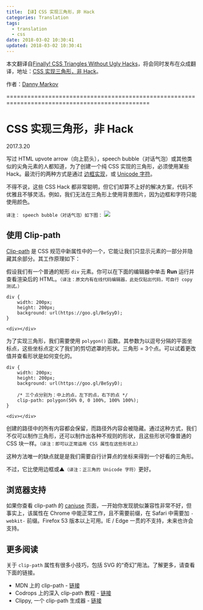 ```yaml
---
title: 【译】CSS 实现三角形，非 Hack
categories: Translation
tags:
  - translation
  - css
date: 2018-03-02 10:30:41
updated: 2018-03-02 10:30:41
---
```


本文翻译自[Finally! CSS Triangles Without Ugly Hacks](https://tutorialzine.com/2017/03/css-triangles-without-hacks)，将会同时发布在众成翻译，地址：[CSS 实现三角形，非 Hack](http://zcfy.cc/article/finally-css-triangles-without-ugly-hacks)。

作者：[Danny Markov](https://tutorialzine.com/@danny)

===============================================================================================


# CSS 实现三角形，非 Hack
2017.3.20

写过 HTML upvote arrow（向上箭头），speech bubble（对话气泡）或其他类似的尖角元素的人都知道，为了创建一个纯 CSS 实现的三角形，必须使用某些 Hack。最流行的两种方式是通过 [边框实现][13]，或  [Unicode 字符][14]。

不得不说，这些 CSS Hack 都非常聪明，但它们却算不上好的解决方案，代码不优雅且不够灵活。例如，我们无法在三角形上使用背景图片，因为边框和字符只能使用颜色。

`译注： speech bubble（对话气泡）如下图：`
![](http://images.all-free-download.com/images/graphicthumb/hand_drawn_speech_bubbles_creative_vector_545326.jpg)


## 使用 Clip-path

[Clip-path][15] 是 CSS 规范中新属性中的一个，它能让我们只显示元素的一部分并隐藏其余部分。其工作原理如下：

假设我们有一个普通的矩形 `div` 元素。你可以在下面的编辑器中单击 **Run** 运行并查看渲染后的 HTML。`（译注：原文内有在线代码编辑器，此处仅贴出代码，可自行 copy 测试。）`

```
div {
    width: 200px;
    height: 200px;
    background: url(https://goo.gl/BeSyyD);
}
```

```
<div></div>
```

为了实现三角形，我们需要使用 `polygon()` 函数。其参数为以逗号分隔的平面坐标点，这些坐标点定义了我们的剪切遮罩的形状。三角形 = 3个点。可以试着更改值并查看形状是如何变化的。

```
div {
    width: 200px;
    height: 200px;
    background: url(https://goo.gl/BeSyyD);

    /* 三个点分别为：中上的点，左下的点，右下的点 */
    clip-path: polygon(50% 0, 0 100%, 100% 100%);
}
```

```
<div></div>
```

创建的路径中的所有内容都会保留，而路径外内容会被隐藏。通过这种方式，我们不仅可以制作三角形，还可以制作出各种不规则的形状，且这些形状可像普通的 CSS 块一样。`（译注：即可以正常运用 CSS 属性在这些形状上）`

这种方法唯一的缺点就是是我们需要自行计算点的坐标来得到一个好看的三角形。

不过，它比使用边框或▲`（译注：正三角的 Unicode 字符）`更好。

## 浏览器支持

如果你查看 clip-path 的 [caniuse][16] 页面，一开始你发现貌似兼容性非常不好，但事实上，该属性在 Chrome 中能正常工作，且不需要前缀，在 Safari 中需要加 `-webkit-` 前缀。Firefox 53 版本以上可用。IE / Edge 一贯的不支持，未来也许会支持。

## 更多阅读

关于 `clip-path` 属性有很多小技巧，包括 SVG 的“奇幻”用法。了解更多，请查看下面的链接。

*   MDN 上的 clip-path - [链接][17]
*   Codrops 上的深入 clip-path 教程  - [链接][18]
*   Clippy, 一个 clip-path 生成器 - [链接][19]


[13]: http://stackoverflow.com/questions/7073484/how-do-css-triangles-work
[14]: http://stackoverflow.com/questions/2701192/what-characters-can-be-used-for-up-down-triangle-arrow-without-stem-for-displa
[15]: https://developer.mozilla.org/en-US/docs/Web/CSS/clip-path
[16]: http://caniuse.com/#feat=css-clip-path
[17]: https://developer.mozilla.org/en-US/docs/Web/CSS/clip-path
[18]: https://tympanus.net/codrops/css_reference/clip-path/
[19]: http://bennettfeely.com/clippy/